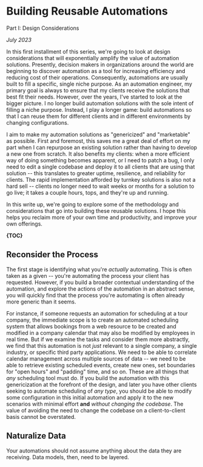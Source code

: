# Building Reusable Automations
Part I: Design Considerations

*July 2023*

In this first installment of this series, we're going to look at design considerations that will exponentially amplify the value of automation solutions. Presently, decision makers in organizations around the world are beginning to discover automation as a tool for increasing efficiency and reducing cost of their operations. Consequently, automations are usually built to fill a specific, single niche purpose. As an automation engineer, my primary goal is always to ensure that my clients receive the solutions that best fit their needs. However, over the years, I've started to look at the bigger picture. I no longer build automation solutions with the sole intent of filling a niche purpose. Instead, I play a longer game: build automations so that I can reuse them for different clients and in different environments by changing configurations. 

I aim to make my automation solutions as "genericized" and "marketable" as possible. First and foremost, this saves me a great deal of effort on my part when I can repurpose an existing solution rather than having to develop a new one from scratch. It also benefits my clients: when a more efficient way of doing something becomes apparent, or I need to patch a bug, I only need to edit a single codebase and deploy it to all clients that are using that solution -- this translates to greater uptime, resilience, and reliability for clients. The rapid implementation afforded by turnkey solutions is also not a hard sell -- clients no longer need to wait weeks or months for a solution to go live; it takes a couple hours, tops, and they're up and running.

In this write up, we're going to explore some of the methodology and considerations that go into building these reusable solutions. I hope this helps you reclaim more of your own time and productivity, and improve your own offerings.

**{TOC}**

## Reconsider the Process

The first stage is identifying what you're *actually* automating. This is often taken as a given -- you're automating the process your client has requested. However, if you build a broader contextual understanding of the automation, and explore the actions of the automation in an abstract sense, you will quickly find that the process you're automating is often already more generic than it seems.

For instance, if someone requests an automation for scheduling at a tour company, the immediate scope is to create an automated scheduling system that allows bookings from a web resource to be created and modified in a company calendar that may also be modified by employees in real time. But if we examine the tasks and consider them more abstractly, we find that this automation is not _just_ relevant to a single company, a single industry, or specific third party applications. We need to be able to correlate calendar management across multiple sources of data -- we need to be able to retrieve existing scheduled events, create new ones, set boundaries for "open hours" and "padding" time, and so on. These are all things that _any_ scheduling tool must do. If you build the automation with this genericization at the forefront of the design, and later you have other clients seeking to automate scheduling of _any type_, you should be able to modify some configuration in this initial automation and apply it to the new scenarios with minimal effort **and** *without changing the codebase*. The value of avoiding the need to change the codebase on a client-to-client basis cannot be overstated.

## Naturalize Data

Your automations should not assume anything about the data they are receiving. Data models, then, need to be layered.
